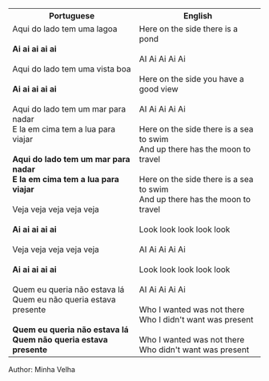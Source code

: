 <table class="capoeira-table">
    <tr class="header-row">
        <th>Portuguese</th>
        <th>English</th>
    </tr>
    <tr>
        <td>Aqui do lado tem uma lagoa<br><br><strong>Ai ai ai ai ai</strong><br><br>Aqui do lado tem uma vista boa<br><br><strong>Ai ai ai ai ai</strong><br><br>Aqui do lado tem um mar para nadar<br>E la em cima tem a lua para viajar<br><br><strong>Aqui do lado tem um mar para nadar<br>E la em cima tem a lua para viajar</strong><br><br>Veja veja veja veja veja<br><br><strong>Ai ai ai ai ai</strong><br><br>Veja veja veja veja veja<br><br><strong>Ai ai ai ai ai</strong><br><br>Quem eu queria não estava lá<br>Quem eu não queria estava presente<br><br><strong>Quem eu queria não estava lá<br>Quem não queria estava presente</strong></td>
        <td>Here on the side there is a pond<br><br>AI Ai Ai Ai Ai<br><br>Here on the side you have a good view<br><br>AI Ai Ai Ai Ai<br><br>Here on the side there is a sea to swim<br>And up there has the moon to travel<br><br>Here on the side there is a sea to swim<br>And up there has the moon to travel<br><br>Look look look look look<br><br>AI Ai Ai Ai Ai<br><br>Look look look look look<br><br>AI Ai Ai Ai Ai<br><br>Who I wanted was not there<br>Who I didn't want was present<br><br>Who I wanted was not there<br>Who didn't want was present</td>
    </tr>
</table>

<figcaption>
Author: Minha Velha
</figcaption>